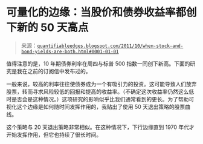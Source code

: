 <!--yml

类别：未分类

日期：2024-05-18 08:54:34

-->

# 可量化的边缘：当股价和债券收益率都创下新的 50 天高点

> 来源：[`quantifiableedges.blogspot.com/2011/10/when-stock-and-bond-yields-are-both.html#0001-01-01`](http://quantifiableedges.blogspot.com/2011/10/when-stock-and-bond-yields-are-both.html#0001-01-01)

值得注意的是，10 年期债券利率在周四与标普 500 指数一同创下新高。下面的研究是我在之前的订阅信中发布过的。

一般来说，较高的利率往往使债券成为一个有吸引力的投资。这可能导致人们放弃股票，转而寻求风险较低的回报和提高的收益率。（不确定这次收益率仍然这么低时是否会是这种情况。）这项研究的影响似乎比我们通常看到的更长。为了帮助可视化这个边缘是如何随时间发挥作用的，我贴出了使用 50 天退出策略的股票曲线。

这个策略与 20 天退出策略非常相似。在这种情况下，下行边缘直到 1970 年代才开始发挥作用，但它也持续了很长时间。
